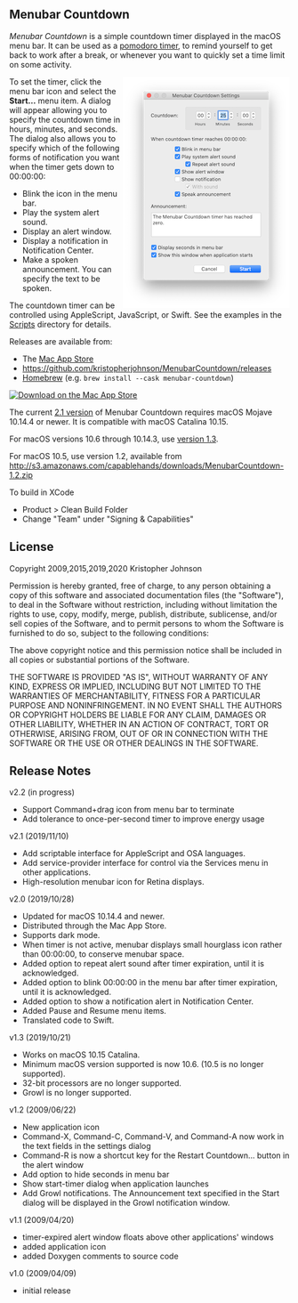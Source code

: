 Menubar Countdown
-----------------

_Menubar Countdown_ is a simple countdown timer displayed in the
macOS menu bar.  It can be used as a [pomodoro timer](https://en.wikipedia.org/wiki/Pomodoro_Technique),
to remind yourself to get back to work after a break, or whenever you want
to quickly set a time limit on some activity.

<img src="docs/MenubarCountdownSettings.png" alt="Screenshot" align="right"/>

To set the timer, click the menu bar icon and select the **Start...** menu item.
A dialog will appear allowing you to specify the countdown time in hours,
minutes, and seconds. The dialog also allows you to specify which of the
following forms of notification you want when the timer gets down to 00:00:00:

- Blink the icon in the menu bar.
- Play the system alert sound.
- Display an alert window.
- Display a notification in Notification Center.
- Make a spoken announcement. You can specify the text to be spoken.

The countdown timer can be controlled using AppleScript, JavaScript, or Swift.
See the examples in the
[Scripts](https://github.com/kristopherjohnson/MenubarCountdown/tree/master/Scripts)
directory for details.

Releases are available from:
- The [Mac App Store](https://apps.apple.com/us/app/menubar-countdown/id1485343244?mt=12)
- <https://github.com/kristopherjohnson/MenubarCountdown/releases>
- [Homebrew](https://formulae.brew.sh/cask/menubar-countdown) (e.g. `brew install --cask menubar-countdown`)

<a href="https://apps.apple.com/us/app/menubar-countdown/id1485343244?mt=12"><img src="https://undefinedvalue.s3.amazonaws.com/Download_on_the_Mac_App_Store_Badge_US-UK_RGB.svg" alt="Download on the Mac App Store"></a>

The current [2.1 version](https://github.com/kristopherjohnson/MenubarCountdown/releases/tag/2.1)
of Menubar Countdown requires macOS Mojave 10.14.4 or
newer.  It is compatible with macOS Catalina 10.15.

For macOS versions 10.6 through 10.14.3, use
[version 1.3](https://github.com/kristopherjohnson/MenubarCountdown/releases/tag/1.3).

For macOS 10.5, use version 1.2, available from
<http://s3.amazonaws.com/capablehands/downloads/MenubarCountdown-1.2.zip>

To build in XCode
- Product > Clean Build Folder
- Change "Team" under "Signing & Capabilities"

## License

Copyright 2009,2015,2019,2020 Kristopher Johnson

Permission is hereby granted, free of charge, to any person obtaining a
copy of this software and associated documentation files (the
"Software"), to deal in the Software without restriction, including
without limitation the rights to use, copy, modify, merge, publish,
distribute, sublicense, and/or sell copies of the Software, and to
permit persons to whom the Software is furnished to do so, subject to
the following conditions:

The above copyright notice and this permission notice shall be included
in all copies or substantial portions of the Software.

THE SOFTWARE IS PROVIDED "AS IS", WITHOUT WARRANTY OF ANY KIND, EXPRESS
OR IMPLIED, INCLUDING BUT NOT LIMITED TO THE WARRANTIES OF
MERCHANTABILITY, FITNESS FOR A PARTICULAR PURPOSE AND NONINFRINGEMENT.
IN NO EVENT SHALL THE AUTHORS OR COPYRIGHT HOLDERS BE LIABLE FOR ANY
CLAIM, DAMAGES OR OTHER LIABILITY, WHETHER IN AN ACTION OF CONTRACT,
TORT OR OTHERWISE, ARISING FROM, OUT OF OR IN CONNECTION WITH THE
SOFTWARE OR THE USE OR OTHER DEALINGS IN THE SOFTWARE.


## Release Notes

v2.2 (in progress)

- Support Command+drag icon from menu bar to terminate
- Add tolerance to once-per-second timer to improve energy usage

v2.1 (2019/11/10)

- Add scriptable interface for AppleScript and OSA languages.
- Add service-provider interface for control via the Services menu in other applications.
- High-resolution menubar icon for Retina displays.

v2.0 (2019/10/28)

- Updated for macOS 10.14.4 and newer.
- Distributed through the Mac App Store.
- Supports dark mode.
- When timer is not active, menubar displays small hourglass icon rather than 00:00:00, to conserve menubar space.
- Added option to repeat alert sound after timer expiration, until it is acknowledged.
- Added option to blink 00:00:00 in the menu bar after timer expiration, until it is acknowledged.
- Added option to show a notification alert in Notification Center.
- Added Pause and Resume menu items.
- Translated code to Swift.

v1.3 (2019/10/21)

- Works on macOS 10.15 Catalina.
- Minimum macOS version supported is now 10.6. (10.5 is no longer supported).
- 32-bit processors are no longer supported.
- Growl is no longer supported.

v1.2 (2009/06/22)

- New application icon
- Command-X, Command-C, Command-V, and Command-A now work in the text fields in the settings dialog
- Command-R is now a shortcut key for the Restart Countdown... button in the alert window
- Add option to hide seconds in menu bar
- Show start-timer dialog when application launches
- Add Growl notifications.  The Announcement text specified in the Start dialog will be displayed in the Growl notification window.

v1.1 (2009/04/20)

- timer-expired alert window floats above other applications' windows
- added application icon
- added Doxygen comments to source code

v1.0 (2009/04/09)

- initial release


